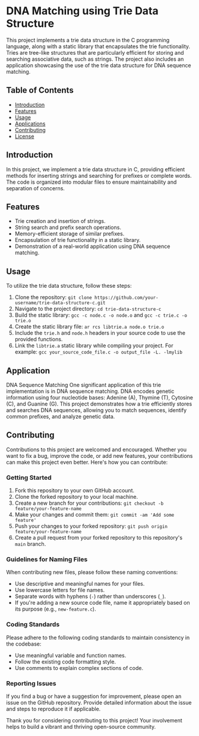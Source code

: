 # DNA Matching using Trie Data Structure

This project implements a trie data structure in the C programming language, along with a static library that encapsulates the trie functionality. Tries are tree-like structures that are particularly efficient for storing and searching associative data, such as strings. The project also includes an application showcasing the use of the trie data structure for DNA sequence matching.

## Table of Contents

- [Introduction](#introduction)
- [Features](#features)
- [Usage](#usage)
- [Applications](#applications)
- [Contributing](#contributing)
- [License](#license)

## Introduction

In this project, we implement a trie data structure in C, providing efficient methods for inserting strings and searching for prefixes or complete words. The code is organized into modular files to ensure maintainability and separation of concerns.

## Features

- Trie creation and insertion of strings.
- String search and prefix search operations.
- Memory-efficient storage of similar prefixes.
- Encapsulation of trie functionality in a static library.
- Demonstration of a real-world application using DNA sequence matching.

## Usage

To utilize the trie data structure, follow these steps:

1. Clone the repository: `git clone https://github.com/your-username/trie-data-structure-c.git`
2. Navigate to the project directory: `cd trie-data-structure-c`
3. Build the static library: `gcc -c node.c -o node.o` and `gcc -c trie.c -o trie.o`
4. Create the static library file: `ar rcs libtrie.a node.o trie.o`
5. Include the `trie.h` and `node.h` headers in your source code to use the provided functions.
6. Link the `libtrie.a` static library while compiling your project. For example:
   `gcc your_source_code_file.c -o output_file -L. -lmylib`

## Application

DNA Sequence Matching
One significant application of this trie implementation is in DNA sequence matching. DNA encodes genetic information using four nucleotide bases: Adenine (A), Thymine (T), Cytosine (C), and Guanine (G). This project demonstrates how a trie efficiently stores and searches DNA sequences, allowing you to match sequences, identify common prefixes, and analyze genetic data.

## Contributing

Contributions to this project are welcomed and encouraged. Whether you want to fix a bug, improve the code, or add new features, your contributions can make this project even better. Here's how you can contribute:

### Getting Started

1. Fork this repository to your own GitHub account.
2. Clone the forked repository to your local machine.
3. Create a new branch for your contributions: `git checkout -b feature/your-feature-name`
4. Make your changes and commit them: `git commit -am 'Add some feature'`
5. Push your changes to your forked repository: `git push origin feature/your-feature-name`
6. Create a pull request from your forked repository to this repository's `main` branch.

### Guidelines for Naming Files

When contributing new files, please follow these naming conventions:

- Use descriptive and meaningful names for your files.
- Use lowercase letters for file names.
- Separate words with hyphens (`-`) rather than underscores (`_`).
- If you're adding a new source code file, name it appropriately based on its purpose (e.g., `new-feature.c`).

### Coding Standards

Please adhere to the following coding standards to maintain consistency in the codebase:

- Use meaningful variable and function names.
- Follow the existing code formatting style.
- Use comments to explain complex sections of code.

### Reporting Issues

If you find a bug or have a suggestion for improvement, please open an issue on the GitHub repository. Provide detailed information about the issue and steps to reproduce it if applicable.

Thank you for considering contributing to this project! Your involvement helps to build a vibrant and thriving open-source community.